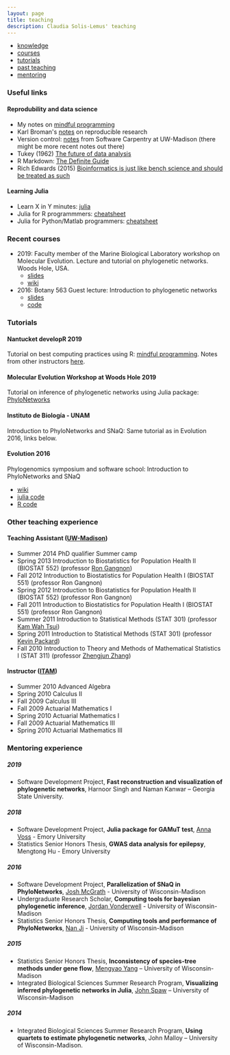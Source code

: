 ```yaml
---
layout: page
title: teaching
description: Claudia Solis-Lemus' teaching
---
```


<div class="navbar">
    <div class="navbar-inner">
        <ul class="nav">
            <li><a href="#knowledge">knowledge</a></li>
            <li><a href="#courses">courses</a></li>
            <li><a href="#tutorials">tutorials</a></li>
            <li><a href="#experience">past teaching</a></li>
            <li><a href="#mentoring">mentoring</a></li>
        </ul>
    </div>
</div>

### <a name="knowledge"></a>Useful links

#### Reprodubility and data science
- My notes on [mindful programming](https://github.com/crsl4/mindful-programming)
- Karl Broman's [notes](http://kbroman.org/Tools4RR/) on reproducible research
- Version control: [notes](https://uw-madison-aci.github.io/2018-01-10-uwmadison-swc/) from Software Carpentry at UW-Madison (there might be more recent notes out there)
- Tukey (1962) [The future of data analysis](https://projecteuclid.org/euclid.aoms/1177704711)
- R Markdown: [The Definite Guide](https://bookdown.org/yihui/rmarkdown/)
- Rich Edwards (2015) [Bioinformatics is just like bench science and should be treated as such](http://cabbagesofdoom.blogspot.com/2015/08/bioinformatics-is-just-like-bench.html)

#### Learning Julia
- Learn X in Y minutes: [julia](https://learnxinyminutes.com/docs/julia/)
- Julia for R programmmers: [cheatsheet](https://datascience-enthusiast.com/R/R_Julia_cheat_sheet.html)
- Julia for Python/Matlab programmers: [cheatsheet](https://cheatsheets.quantecon.org/)

### <a name="courses"></a>Recent courses

- 2019: Faculty member of the Marine Biological Laboratory workshop on Molecular Evolution. Lecture and tutorial on phylogenetic networks. Woods Hole, USA.
    - [slides](https://www.stat.wisc.edu/~claudia/talk-networks-mbl.pdf)
    - [wiki](https://github.com/crsl4/PhyloNetworks.jl/wiki)
- 2016: Botany 563 Guest lecture: Introduction to phylogenetic networks
    - [slides](http://www.stat.wisc.edu/~claudia/networks_talkBotany.pdf)
    - [code](http://www.stat.wisc.edu/~claudia/smallTutorialBotany.jl)

### <a name="tutorials"></a>Tutorials

#### Nantucket developR 2019
Tutorial on best computing practices using R: [mindful programming](https://github.com/crsl4/mindful-programming). Notes from other instructors [here](https://github.com/NantucketDevelopeR/2019Workshop).

#### Molecular Evolution Workshop at Woods Hole 2019
Tutorial on inference of phylogenetic networks using Julia package: [PhyloNetworks](https://github.com/crsl4/PhyloNetworks.jl/wiki)

#### Instituto de Biolog&iacute;a - UNAM
Introduction to PhyloNetworks and SNaQ: Same tutorial as in Evolution 2016, links below.

#### Evolution 2016
Phylogenomics symposium and software school: Introduction to PhyloNetworks and SNaQ

- [wiki](https://github.com/crsl4/PhyloNetworks.jl/wiki)
- [julia code](http://www.stat.wisc.edu/~claudia/tutorial.jl)
- [R code](http://www.stat.wisc.edu/~claudia/tutorial.r)


### <a name="experience"></a>Other teaching experience

#### Teaching Assistant ([UW-Madison](http://www.wisc.edu/))

- Summer 2014 PhD qualifier Summer camp
- Spring 2013 Introduction to Biostatistics for Population Health II (BIOSTAT 552) (professor [Ron Gangnon](https://www.biostat.wisc.edu/~ronald/))
- Fall 2012 Introduction to Biostatistics for Population Health I (BIOSTAT 551) (professor Ron Gangnon)
- Spring 2012 Introduction to Biostatistics for Population Health II (BIOSTAT 552) (professor Ron Gangnon)
- Fall 2011  Introduction to Biostatistics for Population Health I (BIOSTAT 551) (professor Ron Gangnon)
- Summer 2011 Introduction to Statistical Methods (STAT 301) (professor [Kam Wah Tsui](https://www.stat.wisc.edu/~kwtsui/))
- Spring 2011 Introduction to Statistical Methods (STAT 301) (professor [Kevin Packard](http://www.human.cornell.edu/bio.cfm?netid=kcp48))
- Fall 2010 Introduction to Theory and Methods of Mathematical Statistics I (STAT 311) (professor [Zhengjun Zhang](https://www.stat.wisc.edu/~zjz/))




#### Instructor ([ITAM](https://www.itam.mx/en))

- Summer 2010 Advanced Algebra
- Spring 2010 Calculus II
- Fall 2009 Calculus III
- Fall 2009 Actuarial Mathematics I
- Spring 2010 Actuarial Mathematics I
- Fall 2009 Actuarial Mathematics III
- Spring 2010 Actuarial Mathematics III

### <a name="mentoring"></a>Mentoring experience

##### 2019 
- Software Development Project, **Fast reconstruction and visualization of phylogenetic networks**, Harnoor Singh and Naman Kanwar – Georgia State University.

##### 2018
- Software Development Project, **Julia package for GAMuT test**, [Anna Voss](https://github.com/avoss3) - Emory University
- Statistics Senior Honors Thesis, **GWAS data analysis for epilepsy**, Mengtong Hu - Emory University

##### 2016
- Software Development Project, **Parallelization of SNaQ
  in PhyloNetworks**, [Josh McGrath](https://github.com/josmcg) - University of Wisconsin-Madison
- Undergraduate Research Scholar, **Computing tools for
  bayesian phylogenetic inference**, [Jordan Vonderwell](https://github.com/JVonderwell) - University of Wisconsin-Madison
- Statistics Senior Honors Thesis, **Computing tools
  and performance of PhyloNetworks**, [Nan Ji](https://github.com/frupaul) - University of Wisconsin-Madison

##### 2015
- Statistics Senior Honors Thesis, **Inconsistency of species-tree methods under gene flow**, [Mengyao Yang](https://github.com/mengyaoyang) – University of Wisconsin-Madison
- Integrated Biological Sciences Summer Research Program, **Visualizing inferred phylogenetic networks in Julia**, [John Spaw](https://github.com/JohnPSpaw) – University of Wisconsin-Madison

##### 2014
- Integrated Biological Sciences Summer Research Program, **Using quartets to estimate phylogenetic networks**, John Malloy – University of Wisconsin-Madison.